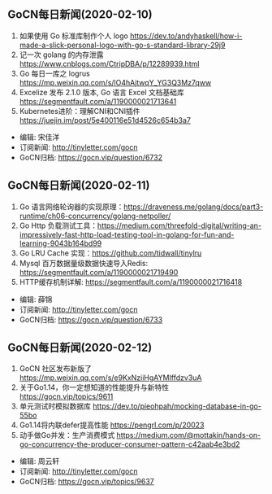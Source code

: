 ## GoCN每日新闻(2020-02-10)
 
1. 如果使用 Go 标准库制作个人 logo https://dev.to/andyhaskell/how-i-made-a-slick-personal-logo-with-go-s-standard-library-29j9
2. 记一次 golang 的内存泄露 https://www.cnblogs.com/CtripDBA/p/12289939.html
3. Go 每日一库之 logrus https://mp.weixin.qq.com/s/lO4hAjtwqY_YG3Q3Mz7qww
4. Excelize 发布 2.1.0 版本, Go 语言 Excel 文档基础库 https://segmentfault.com/a/1190000021713641
5. Kubernetes进阶：理解CNI和CNI插件 https://juejin.im/post/5e400116e51d4526c654b3a7

- 编辑: 宋佳洋
- 订阅新闻: http://tinyletter.com/gocn
- GoCN归档: https://gocn.vip/question/6732

## GoCN每日新闻(2020-02-11)
 
1. Go 语言网络轮询器的实现原理：https://draveness.me/golang/docs/part3-runtime/ch06-concurrency/golang-netpoller/ 
2. Go Http 负载测试工具：https://medium.com/threefold-digital/writing-an-impressively-fast-http-load-testing-tool-in-golang-for-fun-and-learning-9043b164bd99
3. Go LRU Cache 实现：https://github.com/tidwall/tinylru
4. Mysql 百万数据量级数据快速导入Redis: https://segmentfault.com/a/1190000021719490
5. HTTP缓存机制详解: https://segmentfault.com/a/1190000021716418

- 编辑: 薛锦 
- 订阅新闻: http://tinyletter.com/gocn
- GoCN归档: https://gocn.vip/question/6733

## GoCN每日新闻(2020-02-12)
 
1. GoCN 社区发布新版了 https://mp.weixin.qq.com/s/e9KxNziiHgAYMIffdzv3uA
2. 关于Go1.14，你一定想知道的性能提升与新特性 https://gocn.vip/topics/9611
3. 单元测试时模拟数据库 https://dev.to/pieohpah/mocking-database-in-go-55bo
4. Go1.14将内联defer提高性能 https://pengrl.com/p/20023
5. 动手做Go并发：生产消费模式 https://medium.com/@mottakin/hands-on-go-concurrency-the-producer-consumer-pattern-c42aab4e3bd2

- 编辑: 周云轩 
- 订阅新闻: http://tinyletter.com/gocn
- GoCN归档: https://gocn.vip/topics/9637
